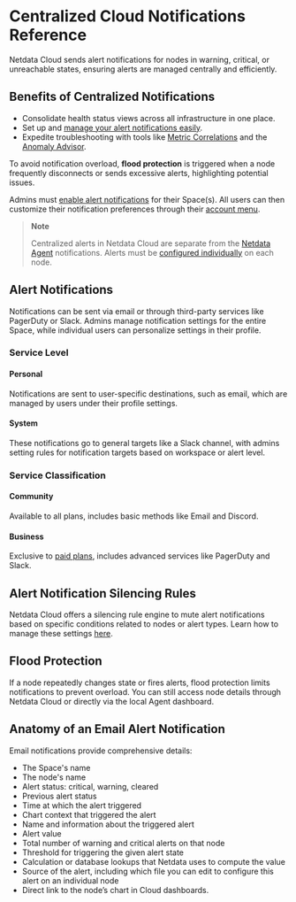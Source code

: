 # Centralized Cloud Notifications Reference

Netdata Cloud sends alert notifications for nodes in warning, critical, or unreachable states, ensuring alerts are managed centrally and efficiently.

## Benefits of Centralized Notifications

- Consolidate health status views across all infrastructure in one place.
- Set up and [manage your alert notifications easily](https://github.com/netdata/netdata/blob/master/docs/alerts-and-notifications/notifications/centralized-cloud-notifications/manage-notification-methods.md).
- Expedite troubleshooting with tools like [Metric Correlations](https://github.com/netdata/netdata/blob/master/docs/metric-correlations.md) and the [Anomaly Advisor](https://github.com/netdata/netdata/blob/master/docs/dashboards-and-charts/anomaly-advisor-tab.md).

To avoid notification overload, **flood protection** is triggered when a node frequently disconnects or sends excessive alerts, highlighting potential issues.

Admins must [enable alert notifications](https://github.com/netdata/netdata/blob/master/docs/alerts-and-notifications/notifications/centralized-cloud-notifications/manage-notification-methods.md#manage-space-notification-settings) for their Space(s). All users can then customize their notification preferences through their [account menu](https://github.com/netdata/netdata/blob/master/docs/cloud/alerts-notifications/#manage-user-notification-settings).

> **Note**
>
> Centralized alerts in Netdata Cloud are separate from the [Netdata Agent](https://github.com/netdata/netdata/blob/master/docs/alerts-and-notifications/notifications/README.md) notifications. Alerts must be [configured individually](https://github.com/netdata/netdata/blob/master/src/health/REFERENCE.md) on each node.

## Alert Notifications

Notifications can be sent via email or through third-party services like PagerDuty or Slack. Admins manage notification settings for the entire Space, while individual users can personalize settings in their profile.

### Service Level

#### Personal

Notifications are sent to user-specific destinations, such as email, which are managed by users under their profile settings.

#### System

These notifications go to general targets like a Slack channel, with admins setting rules for notification targets based on workspace or alert level.

### Service Classification

#### Community

Available to all plans, includes basic methods like Email and Discord.

#### Business

Exclusive to [paid plans](https://github.com/netdata/netdata/blob/master/docs/netdata-cloud/netdata-subscription-plans.md), includes advanced services like PagerDuty and Slack.

## Alert Notification Silencing Rules

Netdata Cloud offers a silencing rule engine to mute alert notifications based on specific conditions related to nodes or alert types. Learn how to manage these settings [here](https://github.com/netdata/netdata/blob/master/docs/alerts-and-notifications/notifications/centralized-cloud-notifications/manage-alert-notification-silencing-rules.md).

## Flood Protection

If a node repeatedly changes state or fires alerts, flood protection limits notifications to prevent overload. You can still access node details through Netdata Cloud or directly via the local Agent dashboard.

## Anatomy of an Email Alert Notification

Email notifications provide comprehensive details:

- The Space's name
- The node's name
- Alert status: critical, warning, cleared
- Previous alert status
- Time at which the alert triggered
- Chart context that triggered the alert
- Name and information about the triggered alert
- Alert value
- Total number of warning and critical alerts on that node
- Threshold for triggering the given alert state
- Calculation or database lookups that Netdata uses to compute the value
- Source of the alert, including which file you can edit to configure this alert on an individual node
- Direct link to the node’s chart in Cloud dashboards.
